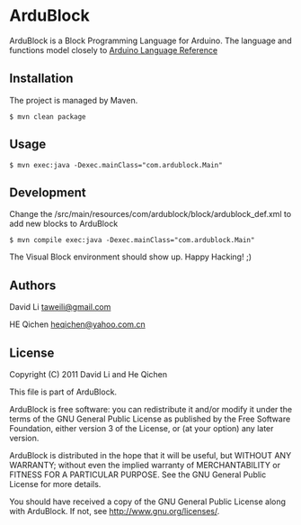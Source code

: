 ArduBlock
======

ArduBlock is a Block Programming Language for Arduino. The language and functions model closely to [Arduino Language Reference](http://arduino.cc/en/Reference/HomePage)

Installation
----
The project is managed by Maven.

	$ mvn clean package

Usage
----

	$ mvn exec:java -Dexec.mainClass="com.ardublock.Main"

Development
----
Change the /src/main/resources/com/ardublock/block/ardublock_def.xml to add new blocks to ArduBlock

	$ mvn compile exec:java -Dexec.mainClass="com.ardublock.Main"

The Visual Block environment should show up. Happy Hacking! ;) 

Authors
----
David Li taweili@gmail.com

HE Qichen heqichen@yahoo.com.cn

License
----

Copyright (C) 2011 David Li and He Qichen

This file is part of ArduBlock.

ArduBlock is free software: you can redistribute it and/or modify
it under the terms of the GNU General Public License as published by
the Free Software Foundation, either version 3 of the License, or
(at your option) any later version.

ArduBlock is distributed in the hope that it will be useful,
but WITHOUT ANY WARRANTY; without even the implied warranty of
MERCHANTABILITY or FITNESS FOR A PARTICULAR PURPOSE.  See the
GNU General Public License for more details.

You should have received a copy of the GNU General Public License
along with ArduBlock.  If not, see <http://www.gnu.org/licenses/>.
